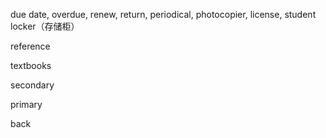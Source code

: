 due date, overdue, renew, return, periodical, photocopier, license, student locker（存储柜）





reference

textbooks

secondary

primary

back
